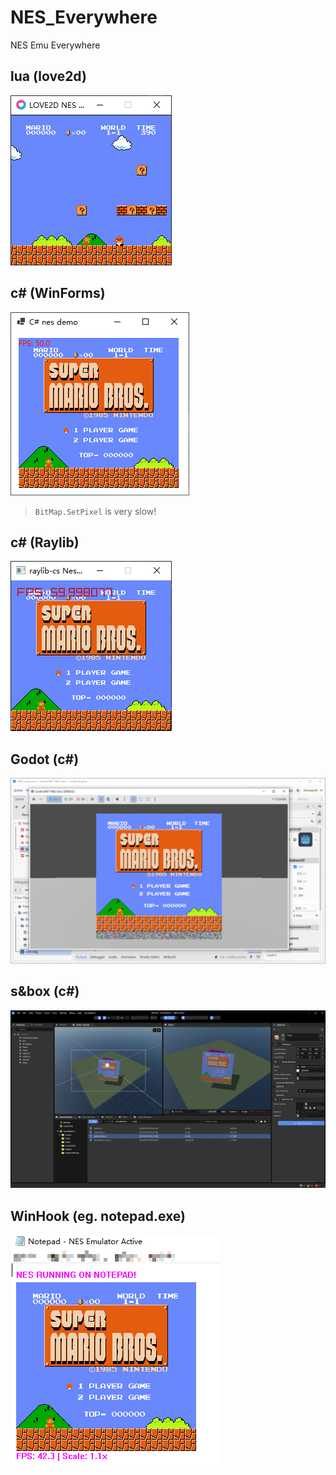 # NES_Everywhere
NES Emu Everywhere

## lua (love2d)

![love2d](screenshots/Snipaste_2025-07-15_16-11-43.png)

## c# (WinForms)

![WinForms](screenshots/Snipaste_2025-07-16_16-32-37.png)

> `BitMap.SetPixel` is very slow! 

## c# (Raylib)

![Raylib](screenshots/Snipaste_2025-07-16_10-53-20.png)

## Godot (c#)

![Godot.NET](screenshots/Snipaste_2025-07-16_12-14-14.png)

## s&box (c#)

![s&box](screenshots/Snipaste_2025-07-16_16-15-21.png)

## WinHook (eg. notepad.exe)

![notepad.exe](screenshots/Snipaste_2025-07-17_15-58-36.png)
